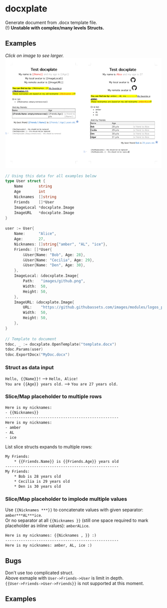 # docxplate
Generate document from .docx template file.  
(!) **Unstable with complex/many levels Structs.**

## Examples
*Click on image to see larger.*
[![docxplate preview](./images/preview.png)](/images/preview.png)

```go
// Using this data for all examples below
type User struct {
	Name       string
	Age        int
	Nicknames  []string
	Friends    []*User
	ImageLocal *docxplate.Image
	ImageURL   *docxplate.Image
}

user := User{
	Name:      "Alice",
	Age:       27,
	Nicknames: []string{"amber", "AL", "ice"},
	Friends: []*User{
		&User{Name: "Bob", Age: 28},
		&User{Name: "Cecilia", Age: 29},
		&User{Name: "Den", Age: 30},
	},
	ImageLocal: &docxplate.Image{
		Path:   "images/github.png",
		Width:  50,
		Height: 50,
	},
	ImageURL: &docxplate.Image{
		URL:    "https://github.githubassets.com/images/modules/logos_page/GitHub-Mark.png",
		Width:  50,
		Height: 50,
	},
}

// Template to document
tdoc, _ := docxplate.OpenTemplate("template.docx")
tdoc.Params(user)
tdoc.ExportDocx("MyDoc.docx")
```

### Struct as data input
`Hello, {{Name}}!` --> `Hello, Alice!`  
`You are {{Age}} years old.` --> `You are 27 years old.`

### Slice/Map placeholder to multiple rows

    Here is my nicknames:
    - {{Nicknames}}    
    ---------------------------------------------------
    Here is my nicknames:
    - amber
    - AL
    - ice

List slice structs expands to multiple rows:

    My Friends:
        * {{Friends.Name}} is {{Friends.Age}} years old
    ---------------------------------------------------
    My Friends:
        * Bob is 28 years old
        * Cecilia is 29 years old
        * Den is 30 years old

### Slice/Map placeholder to implode multiple values
Use `{{Nicknames ***}}` to concatenate values with given separator: `amber***AL***ice`.  
Or no separator at all `{{Nicknames }}` (still one space required to mark placeholder as inline values): `amberALice`.  

    Here is my nicknames: {{Nicknames , }} :)
    ---------------------------------------------------
    Here is my nicknames: amber, AL, ice :)



## Bugs
Don't use too complicated struct.  
Above exmaple with `User->Friends->User` is limit in depth.  
`{{User->Friends->User->Friends}}` is not supported at this moment.




## Examples
